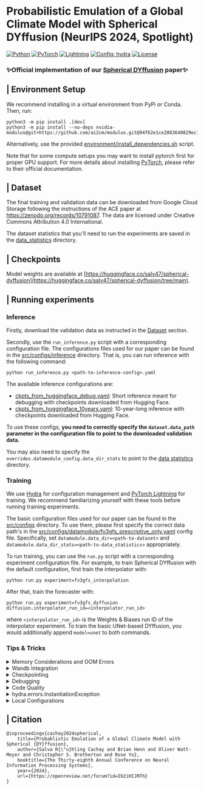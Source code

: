 # Probabilistic Emulation of a Global Climate Model with Spherical DYffusion (NeurIPS 2024, Spotlight)

<a href="https://pytorch.org/get-started/locally/"><img alt="Python" src="https://img.shields.io/badge/-Python 3.9+-blue?style=for-the-badge&logo=python&logoColor=white"></a>
<a href="https://pytorch.org/get-started/locally/"><img alt="PyTorch" src="https://img.shields.io/badge/-PyTorch -ee4c2c?style=for-the-badge&logo=pytorch&logoColor=white"></a>
<a href="https://pytorchlightning.ai/"><img alt="Lightning" src="https://img.shields.io/badge/-Lightning-792ee5?style=for-the-badge&logo=pytorchlightning&logoColor=white"></a>
<a href="https://hydra.cc/"><img alt="Config: hydra" src="https://img.shields.io/badge/config-hydra-89b8cd?style=for-the-badge&labelColor=gray"></a>
<a href="https://github.com/Rose-STL-Lab/dyffusion/blob/main/LICENSE"><img alt="License" src="https://img.shields.io/github/license/huggingface/datasets.svg?color=blue"></a>

<h3> ✨Official implementation of our <a href="https://openreview.net/forum?id=Ib2iHIJRTh">Spherical DYffusion</a> paper✨ </h3>

[//]: # ([![Watch the video]&#40;https://img.youtube.com/vi/Hac_xGsJ1qY/hqdefault.jpg&#41;]&#40;https://youtu.be/Hac_xGsJ1qY&#41;)

## | Environment Setup

We recommend installing in a virtual environment from PyPi or Conda. Then, run:

    python3 -m pip install .[dev]
    python3 -m pip install --no-deps nvidia-modulus@git+https://github.com/ai2cm/modulus.git@94f62e1ce2083640829ec12d80b00619c40a47f8

Alternatively, use the provided [environment/install_dependencies.sh](environment/install_dependencies.sh) script.

Note that for some compute setups you may want to install pytorch first for proper GPU support.
For more details about installing [PyTorch](https://pytorch.org/get-started/locally/), please refer to their official documentation.


## | Dataset

The final
training and validation data can be downloaded from Google Cloud Storage following the instructions
of the ACE paper at https://zenodo.org/records/10791087. The data are licensed under Creative
Commons Attribution 4.0 International.

The dataset statistics that you'll need to run the experiments are saved in the [data_statistics](data_statistics) directory.

## | Checkpoints

Model weights are available at [https://huggingface.co/salv47/spherical-dyffusion](https://huggingface.co/salv47/spherical-dyffusion/tree/main).

## | Running experiments

### Inference

Firstly, download the validation data as instructed in the [Dataset](#dataset) section.

Secondly, use the `run_inference.py` script with a corresponding configuration file.
The configurations files used for our paper can be found in the [src/configs/inference](src/configs/inference) directory.
That is, you can run inference with the following command:

    python run_inference.py <path-to-inference-config>.yaml

The available inference configurations are:
- [ckpts_from_huggingface_debug.yaml](src/configs/inference/ckpts_from_huggingface_debug.yaml): Short inference meant for debugging with checkpoints downloaded from Hugging Face.
- [ckpts_from_huggingface_10years.yaml](src/configs/inference/ckpts_from_huggingface_10years.yaml): 10-year-long inference with checkpoints downloaded from Hugging Face.

To use these configs, **you need to correctly specify the `dataset.data_path` parameter in the configuration file to point to the downloaded validation data.**

You may also need to specify the `overrides.datamodule_config.data_dir_stats` to point to the [data statistics](data_statistics) directory.
### Training

We use [Hydra](https://hydra.cc/) for configuration management and [PyTorch Lightning](https://www.pytorchlightning.ai/) for training.
We recommend familiarizing yourself with these tools before running training experiments.

The basic configuration files used for our paper can be found in the [src/configs](src/configs) directory.
To use them, please first specify the correct data path's in the [src/configs/datamodule/fv3gfs_prescriptive_only.yaml](src/configs/datamodule/fv3gfs_prescriptive_only.yaml) config file.
Specifically, set ``datamodule.data_dir=<path-to-dataset>`` and ``datamodule.data_dir_stats=<path-to-data_statistics>`` appropriately.

To run training, you can use the `run.py` script with a corresponding experiment configuration file.
For example, to train Spherical DYffusion with the default configuration, first train the interpolator with:

    python run.py experiment=fv3gfs_interpolation

After that, train the forecaster with:

    python run.py experiment=fv3gfs_dyffusion diffusion.interpolator_run_id=<interpolator_run_id>

where `<interpolator_run_id>` is the Weights & Biases run ID of the interpolator experiment.
To train the basic UNet-based DYffusion, you would additionally append `model=unet` to both commands.


### Tips & Tricks

<details>
    <summary>Memory Considerations and OOM Errors</summary>

To control memory usage and avoid OOM errors, you can adjust the training batch size and evaluation batch size:

**For training**, you can adjust the `datamodule.batch_size_per_gpu` parameter. 
Note that this will automatically adjust `trainer.accumulate_grad_batches` to keep the effective batch size (set by `datamodule.batch_size`) constant (so it need to be divisible by `datamodule.batch_size_per_gpu`).

**For evaluation** or OOMs during validation, you can adjust the `datamodule.eval_batch_size` parameter. 
Note that the effective validation-time batch size is `datamodule.eval_batch_size * module.num_predictions`. Be mindful of that when choosing `eval_batch_size`. You can control how many ensemble members to run in memory 
at once with `module.num_predictions_in_memory`.

Besides those main knobs, you may turn on mixed precision training with `trainer.precision=16` to reduce memory usage and
may also adjust the `datamodule.num_workers` parameter to control the number of data loading processes.
</details>

<details>
    <summary>Wandb Integration</summary>

We use [Weights & Biases](https://wandb.ai/) for logging and checkpointing.
Please set your wandb username/entity with one of the following options:
- Edit the [src/configs/local/default.yaml](src/configs/local/default.yaml) file (recommended, local for you only).
- Edit the [src/configs/logger/wandb.yaml](src/configs/logger/wandb.yaml) file.
- as a command line argument (e.g. `python run.py logger.wandb.entity=my_username`).
</details>

<details>
    <summary>Checkpointing</summary>

By default, checkpoints are saved locally in the `<work_dir>/checkpoints` directory in the root of the repository, 
which you can control with the `work_dir=<path>` argument.

When using the wandb logger (default), checkpoints may be saved to wandb (`logger.wandb.save_to_wandb`) or S3 storage (`logger.wandb.save_to_s3_bucket`).
Set these to `False` to disable saving them to wandb or S3.
If disabling both (only save checkpoints locally), make sure to set `logger.wandb.save_best_ckpt=False logger.wandb.save_last_ckpt=False`.
You can set these preferences in your [local config](src/configs/local/default.yaml) file
(see [src/configs/local/example_local_config.yaml](src/configs/local/example_local_config.yaml) for an example).
</details>

<details>
    <summary>Debugging</summary>

For minimal data and model size, you can use the following:

    python run.py ++model.debug_mode=True ++datamodule.debug_mode=True

Note that the model and datamodule need to support to appropriately handle the debug mode.
</details>

<details>
    <summary>Code Quality</summary>

Code quality is automatically checked when pushing to the repository.
However, it is recommended that you also run the checks locally with `make quality`.

To automatically fix some issues (as much as possible), run:

    make style
</details>

<details>
    <summary>hydra.errors.InstantiationException</summary>

The ``hydra.errors.InstantiationException`` itself is not very informative, 
so you need to look at the preceding exception(s) (i.e. scroll up) to see what went wrong.
</details>

<details>
    <summary>Local Configurations</summary>

You can use a local config file that, defines the local data dir, working dir etc., by putting a ``default.yaml`` config 
in the [src/configs/local/](src/configs/local) subdirectory. Hydra searches for & uses by default the file configs/local/default.yaml, if it exists.
You may take inspiration from the [example_local_config.yaml](src/configs/local/example_local_config.yaml) file.
</details>

## | Citation

    @inproceedings{cachay2024spherical,
        title={Probablistic Emulation of a Global Climate Model with Spherical {DY}ffusion},
        author={Salva R{\"u}hling Cachay and Brian Henn and Oliver Watt-Meyer and Christopher S. Bretherton and Rose Yu},
        booktitle={The Thirty-eighth Annual Conference on Neural Information Processing Systems},
        year={2024},
        url={https://openreview.net/forum?id=Ib2iHIJRTh}
    }
